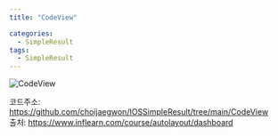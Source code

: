```yaml
---
title: "CodeView"

categories:
  - SimpleResult
tags:
  - SimpleResult
---  
```


![CodeView](https://user-images.githubusercontent.com/68246962/154127453-8de3cd91-9663-4cf6-9d87-c80f709e8580.gif)

코드주소: <https://github.com/choijaegwon/IOSSimpleResult/tree/main/CodeView>  
출처: <https://www.inflearn.com/course/autolayout/dashboard>